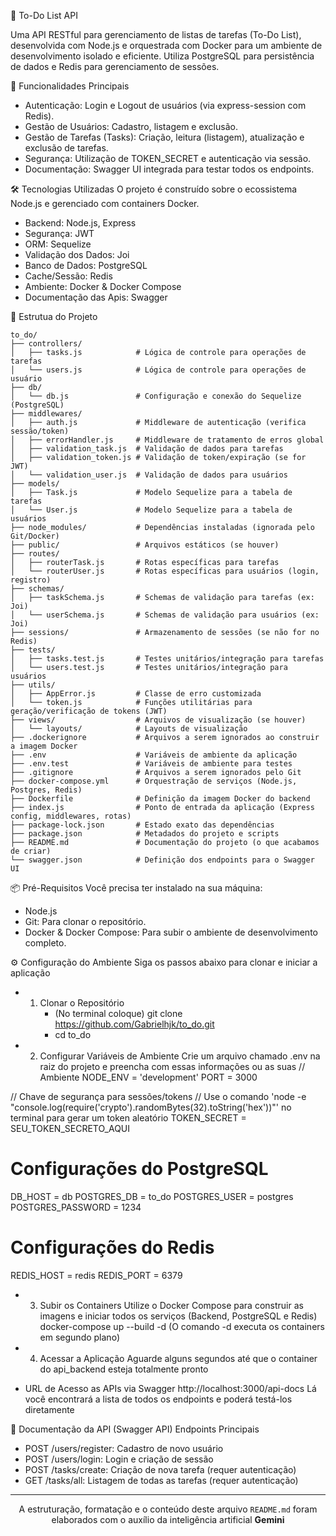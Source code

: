 🚀 To-Do List API

Uma API RESTful para gerenciamento de listas de tarefas (To-Do List), desenvolvida com Node.js e orquestrada com Docker para um ambiente de desenvolvimento isolado e eficiente. Utiliza PostgreSQL para persistência de dados e Redis para gerenciamento de sessões.

🌟 Funcionalidades Principais 
- Autenticação: Login e Logout de usuários (via express-session com Redis).
- Gestão de Usuários: Cadastro, listagem e exclusão.
- Gestão de Tarefas (Tasks): Criação, leitura (listagem), atualização e exclusão de tarefas.
- Segurança: Utilização de TOKEN_SECRET e autenticação via sessão.
- Documentação: Swagger UI integrada para testar todos os endpoints.

🛠️ Tecnologias Utilizadas
O projeto é construído sobre o ecossistema Node.js e gerenciado com containers Docker.
- Backend: Node.js, Express
- Segurança: JWT
- ORM: Sequelize
- Validação dos Dados: Joi
- Banco de Dados: PostgreSQL
- Cache/Sessão: Redis
- Ambiente: Docker & Docker Compose
- Documentação das Apis: Swagger

📂 Estrutua do Projeto
```
to_do/
├── controllers/
│   ├── tasks.js            # Lógica de controle para operações de tarefas
│   └── users.js            # Lógica de controle para operações de usuário
├── db/
│   └── db.js               # Configuração e conexão do Sequelize (PostgreSQL)
├── middlewares/
│   ├── auth.js             # Middleware de autenticação (verifica sessão/token)
│   ├── errorHandler.js     # Middleware de tratamento de erros global
│   ├── validation_task.js  # Validação de dados para tarefas
│   ├── validation_token.js # Validação de token/expiração (se for JWT)
│   └── validation_user.js  # Validação de dados para usuários
├── models/
│   ├── Task.js             # Modelo Sequelize para a tabela de tarefas
│   └── User.js             # Modelo Sequelize para a tabela de usuários
├── node_modules/           # Dependências instaladas (ignorada pelo Git/Docker)
├── public/                 # Arquivos estáticos (se houver)
├── routes/
│   ├── routerTask.js       # Rotas específicas para tarefas
│   └── routerUser.js       # Rotas específicas para usuários (login, registro)
├── schemas/
│   ├── taskSchema.js       # Schemas de validação para tarefas (ex: Joi)
│   └── userSchema.js       # Schemas de validação para usuários (ex: Joi)
├── sessions/               # Armazenamento de sessões (se não for no Redis)
├── tests/
│   ├── tasks.test.js       # Testes unitários/integração para tarefas
│   └── users.test.js       # Testes unitários/integração para usuários
├── utils/
│   ├── AppError.js         # Classe de erro customizada
│   └── token.js            # Funções utilitárias para geração/verificação de tokens (JWT)
├── views/                  # Arquivos de visualização (se houver)
│   └── layouts/            # Layouts de visualização
├── .dockerignore           # Arquivos a serem ignorados ao construir a imagem Docker
├── .env                    # Variáveis de ambiente da aplicação
├── .env.test               # Variáveis de ambiente para testes
├── .gitignore              # Arquivos a serem ignorados pelo Git
├── docker-compose.yml      # Orquestração de serviços (Node.js, Postgres, Redis)
├── Dockerfile              # Definição da imagem Docker do backend
├── index.js                # Ponto de entrada da aplicação (Express config, middlewares, rotas)
├── package-lock.json       # Estado exato das dependências
├── package.json            # Metadados do projeto e scripts
├── README.md               # Documentação do projeto (o que acabamos de criar)
└── swagger.json            # Definição dos endpoints para o Swagger UI
```

📦 Pré-Requisitos
Você precisa ter instalado na sua máquina:
- Node.js
- Git: Para clonar o repositório.
- Docker & Docker Compose: Para subir o ambiente de desenvolvimento completo.

⚙️ Configuração do Ambiente
Siga os passos abaixo para clonar e iniciar a aplicação
- 1. Clonar o Repositório
     - (No terminal coloque) git clone https://github.com/Gabrielhjk/to_do.git
     - cd to_do

- 2. Configurar Variáveis de Ambiente
Crie um arquivo chamado .env na raiz do projeto e preencha com essas informações ou as suas 
// Ambiente
NODE_ENV = 'development'
PORT = 3000

// Chave de segurança para sessões/tokens
// Use o comando 'node -e "console.log(require('crypto').randomBytes(32).toString('hex'))"' no terminal para gerar um token aleatório
TOKEN_SECRET = SEU_TOKEN_SECRETO_AQUI 

# Configurações do PostgreSQL
DB_HOST = db
POSTGRES_DB = to_do
POSTGRES_USER = postgres
POSTGRES_PASSWORD = 1234

# Configurações do Redis
REDIS_HOST = redis
REDIS_PORT = 6379 

- 3. Subir os Containers
Utilize o Docker Compose para construir as imagens e iniciar todos os serviços (Backend, PostgreSQL e Redis)
docker-compose up --build -d (O comando -d executa os containers em segundo plano)

- 4. Acessar a Aplicação
Aguarde alguns segundos até que o container do api_backend esteja totalmente pronto
- URL de Acesso as APIs via Swagger http://localhost:3000/api-docs
Lá você encontrará a lista de todos os endpoints e poderá testá-los diretamente

📝 Documentação da API (Swagger API)
Endpoints Principais
- POST /users/register: Cadastro de novo usuário
- POST /users/login: Login e criação de sessão
- POST /tasks/create: Criação de nova tarefa (requer autenticação)
- GET /tasks/all: Listagem de todas as tarefas (requer autenticação)


---
<p align="center">
A estruturação, formatação e o conteúdo deste arquivo <code>README.md</code> foram elaborados com o auxílio da inteligência artificial <strong>Gemini</strong> 
</p>
